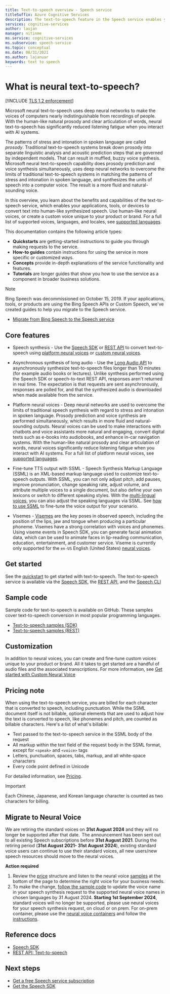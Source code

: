 ```yaml
---
title: Text-to-speech overview - Speech service
titleSuffix: Azure Cognitive Services
description: The text-to-speech feature in the Speech service enables your applications, tools, or devices to convert text into natural human-like synthesized speech. This article is an overview of the benefits and capabilities of the text-to-speech service.
services: cognitive-services
author: laujan
manager: nitinme
ms.service: cognitive-services
ms.subservice: speech-service
ms.topic: conceptual
ms.date: 08/31/2021
ms.author: lajanuar
keywords: text to speech
---
```


# What is neural text-to-speech?

[!INCLUDE [TLS 1.2 enforcement](../../../includes/cognitive-services-tls-announcement.md)]

Microsoft neural text-to-speech uses deep neural networks to make the voices of computers nearly indistinguishable from recordings of people. With the human-like natural prosody and clear articulation of words, neural text-to-speech has significantly reduced listening fatigue when you interact with AI systems.

The patterns of stress and intonation in spoken language are called _prosody_. Traditional text-to-speech systems break down prosody into separate linguistic analysis and acoustic prediction steps that are governed by independent models. That can result in muffled, buzzy voice synthesis. Microsoft neural text-to-speech capability does prosody prediction and voice synthesis simultaneously, uses deep neural networks to overcome the limits of traditional text-to-speech systems in matching the patterns of stress and intonation in spoken language, and synthesizes the units of speech into a computer voice. The result is a more fluid and natural-sounding voice.

In this overview, you learn about the benefits and capabilities of the text-to-speech service, which enables your applications, tools, or devices to convert text into human-like synthesized speech. Use human-like neural voices, or create a custom voice unique to your product or brand. For a full list of supported voices, languages, and locales, see [supported languages](language-support.md#text-to-speech).

This documentation contains the following article types:

* **Quickstarts** are getting-started instructions to guide you through making requests to the service.
* **How-to guides** contain instructions for using the service in more specific or customized ways.
* **Concepts** provide in-depth explanations of the service functionality and features.
* **Tutorials** are longer guides that show you how to use the service as a component in broader business solutions.

> [!NOTE]
>
> Bing Speech was decommissioned on October 15, 2019. If your applications, tools, or products are using the Bing Speech APIs or Custom Speech, we've created guides to help you migrate to the Speech service.
>
> * [Migrate from Bing Speech to the Speech service](how-to-migrate-from-bing-speech.md)

## Core features

* Speech synthesis - Use the [Speech SDK](./get-started-text-to-speech.md) or [REST API](rest-text-to-speech.md) to convert text-to-speech using [platform neural voices](language-support.md#text-to-speech) or [custom neural voices](custom-neural-voice.md).

* Asynchronous synthesis of long audio - Use the [Long Audio API](long-audio-api.md) to asynchronously synthesize text-to-speech files longer than 10 minutes (for example audio books or lectures). Unlike synthesis performed using the Speech SDK or speech-to-text REST API, responses aren't returned in real time. The expectation is that requests are sent asynchronously, responses are polled for, and that the synthesized audio is downloaded when made available from the service.

* Platform neural voices - Deep neural networks are used to overcome the limits of traditional speech synthesis with regard to stress and intonation in spoken language. Prosody prediction and voice synthesis are performed simultaneously, which results in more fluid and natural-sounding outputs. Neural voices can be used to make interactions with chatbots and voice assistants more natural and engaging, convert digital texts such as e-books into audiobooks, and enhance in-car navigation systems. With the human-like natural prosody and clear articulation of words, neural voices significantly reduce listening fatigue when you interact with AI systems. For a full list of platform neural voices, see [supported languages](language-support.md#text-to-speech).

* Fine-tune TTS output with SSML - Speech Synthesis Markup Language (SSML) is an XML-based markup language used to customize text-to-speech outputs. With SSML, you can not only adjust pitch, add pauses, improve pronunciation, change speaking rate, adjust volume, and attribute multiple voices to a single document, but also define your own lexicons or switch to different speaking styles. With the [multi-lingual voices](https://techcommunity.microsoft.com/t5/azure-ai/azure-text-to-speech-updates-at-build-2021/ba-p/2382981), you can also adjust the speaking languages via SSML. See [how to use SSML](speech-synthesis-markup.md) to fine-tune the voice output for your scenario.

* Visemes - [Visemes](how-to-speech-synthesis-viseme.md) are the key poses in observed speech, including the position of the lips, jaw and tongue when producing a particular phoneme. Visemes have a strong correlation with voices and phonemes. Using viseme events in Speech SDK, you can generate facial animation data, which can be used to animate faces in lip-reading communication, education, entertainment, and customer service. Viseme is currently only supported for the `en-US` English (United States) [neural voices](language-support.md#text-to-speech).

## Get started

See the [quickstart](get-started-text-to-speech.md) to get started with text-to-speech. The text-to-speech service is available via the [Speech SDK](speech-sdk.md), the [REST API](rest-text-to-speech.md), and the [Speech CLI](spx-overview.md)

## Sample code

Sample code for text-to-speech is available on GitHub. These samples cover text-to-speech conversion in most popular programming languages.

* [Text-to-speech samples (SDK)](https://github.com/Azure-Samples/cognitive-services-speech-sdk)
* [Text-to-speech samples (REST)](https://github.com/Azure-Samples/Cognitive-Speech-TTS)

## Customization

In addition to neural voices, you can create and fine-tune custom voices unique to your product or brand. All it takes to get started are a handful of audio files and the associated transcriptions. For more information, see [Get started with Custom Neural Voice](how-to-custom-voice.md)

## Pricing note

When using the text-to-speech service, you are billed for each character that is converted to speech, including punctuation. While the SSML document itself is not billable, optional elements that are used to adjust how the text is converted to speech, like phonemes and pitch, are counted as billable characters. Here's a list of what's billable:

* Text passed to the text-to-speech service in the SSML body of the request
* All markup within the text field of the request body in the SSML format, except for `<speak>` and `<voice>` tags
* Letters, punctuation, spaces, tabs, markup, and all white-space characters
* Every code point defined in Unicode

For detailed information, see [Pricing](https://azure.microsoft.com/pricing/details/cognitive-services/speech-services/).

> [!IMPORTANT]
> Each Chinese, Japanese, and Korean language character is counted as two characters for billing.

## Migrate to Neural Voice

We are retiring the standard voices on **31st August 2024** and they will no longer be supported after that date.  The announcement has been sent out to all existing Speech subscriptions before **31st August 2021**. During the retiring period (**31st August 2021- 31st August 2024**), existing standard voice users can continue to use their standard voices, all new users/new speech resources should move to the neural voices.

**Action required**

1. Review the [price](https://azure.microsoft.com/pricing/details/cognitive-services/speech-services/) structure and listen to the neural voice [samples](https://azure.microsoft.com/services/cognitive-services/text-to-speech/#overview) at the bottom of the page to determine the right voice for your business needs.
1. To make the change, [follow the sample code](speech-synthesis-markup.md#choose-a-voice-for-text-to-speech) to update the voice name in your speech synthesis request to the supported neural voice names in chosen languages by 31 August 2024. **Starting 1st September 2024**, standard voices will no longer be supported, please use neural voices for your speech synthesis request, on cloud or on prem. For on-prem container, please use the [neural voice containers](../containers/container-image-tags.md) and follow the [instructions](speech-container-howto.md).

## Reference docs

* [Speech SDK](speech-sdk.md)
* [REST API: Text-to-speech](rest-text-to-speech.md)

## Next steps

* [Get a free Speech service subscription](overview.md#try-the-speech-service-for-free)
* [Get the Speech SDK](speech-sdk.md)
